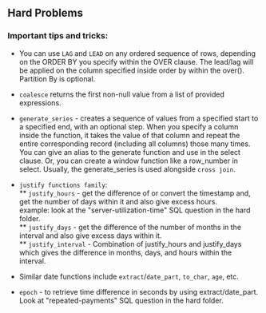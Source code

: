 ## Hard Problems

### Important tips and tricks:

* You can use `LAG` and `LEAD` on any ordered sequence of rows, depending on the ORDER BY you specify within the OVER clause. The lead/lag will be applied on the column specified inside order by within the over(). Partition By is optional.
  
* `coalesce` returns the first non-null value from a list of provided expressions.
  
* `generate_series` - creates a sequence of values from a specified start to a specified end, with an optional step. When you specify a column inside the function, it takes the value of that column and repeat the entire corresponding record (including all columns) those many times. You can give an alias to the generate function and use in the select clause. Or, you can create a window function like a row_number in select. Usually, the generate_series is used alongside `cross join`.  

* `justify functions family`:  
  ** `justify_hours` - get the difference of or convert the timestamp and, get the number of days within it and also give excess hours.  
                     example: look at the "server-utilization-time" SQL question in the hard folder.  
  ** `justify_days` - get the difference of the number of months in the interval and also give excess days within it.  
  ** `justify_interval` - Combination of justify_hours and justify_days which gives the difference in months, days, and hours within the interval.  
* Similar date functions include `extract`/`date_part`, `to_char`, `age`, etc.

* `epoch` - to retrieve time difference in seconds by using extract/date_part. Look at "repeated-payments" SQL question in the hard folder.
